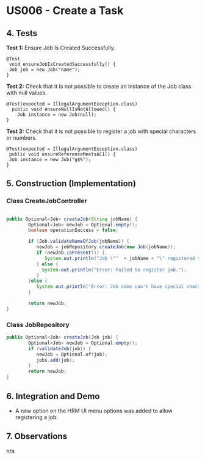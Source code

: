 # US006 - Create a Task 

## 4. Tests 

**Test 1:** Ensure Job Is Created Successfully. 

	@Test 
     void ensureJobIsCreatedSuccessfully() {
     Job job = new Job("name");
    }
	

**Test 2:** Check that it is not possible to create an instance of the Job class with null values.

	@Test(expected = IllegalArgumentException.class)
      public void ensureNullIsNotAllowed() {
		Job instance = new Job(null);
	}

**Test 3:** Check that it is not possible to register a job with special characters or numbers.

    @Test(expected = IllegalArgumentException.class)
     public void ensureReferenceMeetsAC1() {
     Job instance = new Job("g$%");
    }


## 5. Construction (Implementation)

### Class CreateJobController 

```java

public Optional<Job> createJob(String jobName) {
        Optional<Job> newJob = Optional.empty();
        boolean operationSuccess = false;

        if (Job.validateNameOfJob(jobName)) {
           newJob = jobRepository.createJob(new Job(jobName));
           if (newJob.isPresent()) {
              System.out.println("Job \""  + jobName + "\" registered successfully.");
           } else {
             System.out.println("Error: Failed to register job.");
           }
        }else {
           System.out.println("Error: Job name can't have special characters or digits.");
        }

        return newJob;
}
```

### Class JobRepository

```java
public Optional<Job> createJob(Job job) {
        Optional<Job> newJob = Optional.empty();
        if (validateJob(job)) {
           newJob = Optional.of(job);
           jobs.add(job);
        }
        return newJob;
}
```


## 6. Integration and Demo 

* A new option on the HRM UI menu options was added to allow registering a job.


## 7. Observations

n/a
